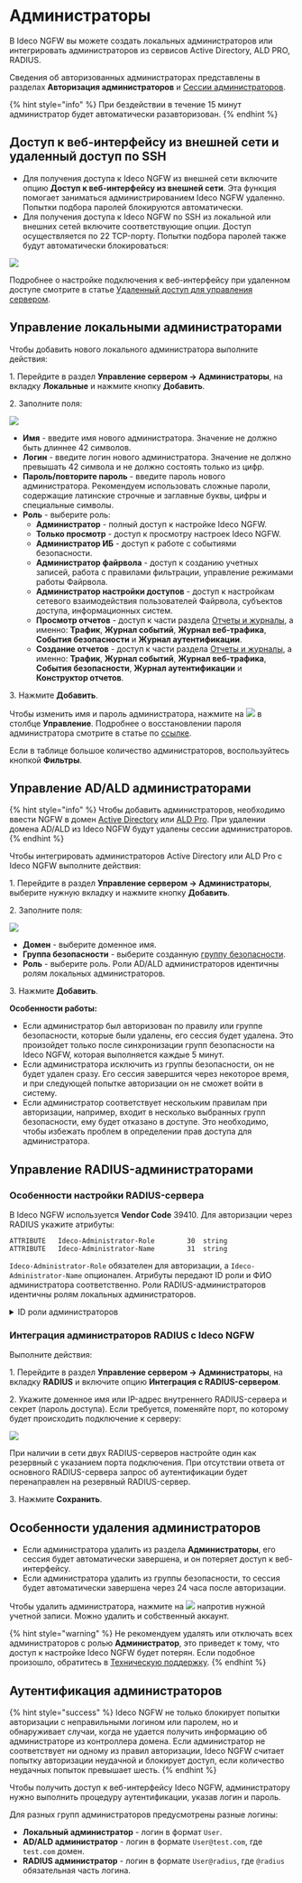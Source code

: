 # Администраторы

В Ideco NGFW вы можете создать локальных администраторов или интегрировать администраторов из сервисов Active Directory, ALD PRO, RADIUS.

Сведения об авторизованных администраторах представлены в разделах **Авторизация администраторов** и [Сессии администраторов](/settings/monitor/administrator-sessions.md).

{% hint style="info" %}
При бездействии в течение 15 минут администратор будет автоматически разавторизован.
{% endhint %}

## Доступ к веб-интерфейсу из внешней сети и удаленный доступ по SSH

* Для получения доступа к Ideco NGFW из внешней сети включите опцию **Доступ к веб-интерфейсу из внешней сети**. Эта функция помогает заниматься администрированием Ideco NGFW удаленно. Попытки подбора паролей блокируются автоматически.
* Для получения доступа к Ideco NGFW по SSH из локальной или внешних сетей включите соответствующие опции. Доступ осуществляется по 22 TCP-порту. Попытки подбора паролей также будут автоматически блокироваться:

![](/.gitbook/assets/admins2.png)

Подробнее о настройке подключения к веб-интерфейсу при удаленном доступе смотрите в статье [Удаленный доступ для управления сервером](/recipes/popular-recipes/remote-access-for-server-management.md).

## Управление локальными администраторами

Чтобы добавить нового локального администратора выполните действия:

1\. Перейдите в раздел **Управление сервером -> Администраторы**, на вкладку **Локальные** и нажмите кнопку **Добавить**.

2\. Заполните поля:

![](/.gitbook/assets/admins9.png)

* **Имя** - введите имя нового администратора. Значение не должно быть длиннее 42 символов.
* **Логин** - введите логин нового администратора. Значение не должно превышать 42 символа и не должно состоять только из цифр.
* **Пароль/повторите пароль** - введите пароль нового администратора. Рекомендуем использовать сложные пароли, содержащие латинские строчные и заглавные буквы, цифры и специальные символы.
* **Роль** - выберите роль:
  * **Администратор** - полный доступ к настройке Ideco NGFW.
  * **Только просмотр** - доступ к просмотру настроек Ideco NGFW.
  * **Администратор ИБ** - доступ к работе с событиями безопасности.
  * **Администратор файрвола** - доступ к созданию учетных записей, работа с правилами фильтрации, управление режимами работы Файрвола.
  * **Администратор настройки доступов** - доступ к настройкам сетевого взаимодействия пользователей Файрвола, субъектов доступа, информационных систем.
  * **Просмотр отчетов** - доступ к части раздела [Отчеты и журналы](/settings/reports/README.md), а именно: **Трафик**, **Журнал событий**, **Журнал веб-трафика**, **События безопасности** и **Журнал аутентификации**.
  * **Создание отчетов** - доступ к части раздела [Отчеты и журналы](/settings/reports/README.md), а именно: **Трафик**, **Журнал событий**, **Журнал веб-трафика**, **События безопасности**, **Журнал аутентификации** и **Конструктор отчетов**.

3\. Нажмите **Добавить**.

Чтобы изменить имя и пароль администратора, нажмите на ![](/.gitbook/assets/icon-edit.png) в столбце **Управление**.
Подробнее о восстановлении пароля администратора смотрите в статье по [ссылке](/recipes/popular-recipes/restore-access-to-ideco-utm.md).

Если в таблице большое количество администраторов, воспользуйтесь кнопкой **Фильтры**.

## Управление AD/ALD администраторами

{% hint style="info" %}
Чтобы добавить администраторов, необходимо ввести NGFW в домен [Active Directory](/settings/users/active-directory/README.md) или [ALD Pro](/settings/users/ald-pro.md). При удалении домена AD/ALD из Ideco NGFW будут удалены сессии администраторов.
{% endhint %}

Чтобы интегрировать администраторов Active Directory или ALD Pro с Ideco NGFW выполните действия:

1\. Перейдите в раздел **Управление сервером -> Администраторы**, выберите нужную вкладку и нажмите кнопку **Добавить**.

2\. Заполните поля:

![](/.gitbook/assets/admins8.png)

* **Домен** - выберите доменное имя.
* **Группа безопасности** - выберите созданную [группу безопасности](/settings/users/active-directory/README.md#nastroika-uchetnykh-zapisei-i-grupp-bezopasnosti-v-kachestve-obektov-pravil-filtracii).
* **Роль** - выберите роль. Роли AD/ALD администраторов идентичны ролям локальных администраторов.

3\. Нажмите **Добавить**.

**Особенности работы:**

* Если администратор был авторизован по правилу или группе безопасности, которые были удалены, его сессия будет удалена. Это произойдет только после синхронизации групп безопасности на Ideco NGFW, которая выполняется каждые 5 минут.
* Если администратора исключить из группы безопасности, он не будет удален сразу. Его сессия завершится через некоторое время, и при следующей попытке авторизации он не сможет войти в систему.
* Если администратор соответствует нескольким правилам при авторизации, например, входит в несколько выбранных групп безопасности, ему будет отказано в доступе. Это необходимо, чтобы избежать проблем в определении прав доступа для администратора.

## Управление RADIUS-администраторами

### Особенности настройки RADIUS-сервера

В Ideco NGFW используется **Vendor Code** 39410. Для авторизации через RADIUS укажите атрибуты:

```
ATTRIBUTE   Ideco-Administrator-Role    	30  string
ATTRIBUTE   Ideco-Administrator-Name    	31  string
```

`Ideco-Administrator-Role` обязателен для авторизации, а `Ideco-Administrator-Name` опционален. Атрибуты передают ID роли и ФИО администратора соответственно. Роли RADIUS-администраторов идентичны ролям локальных администраторов.

<details>

<summary>ID роли администраторов</summary>

* `predefined_admin_write` - Администратор.
* `predefined_admin_readonly` - Только просмотр.
* `predefined_security_admin` - Администратор информационной безопасности.
* `predefined_firewall_admin` - Администратор файрвола.
* `predefined_access_settings_admin` - Администратор настройки доступов.
* `predefined_reports_view` - Просмотр отчетов.
* `predefined_reports_change` - Создание отчетов.

</details>

### Интеграция администраторов RADIUS с Ideco NGFW

Выполните действия:

1\. Перейдите в раздел **Управление сервером -> Администраторы**, на вкладку **RADIUS** и включите опцию **Интеграция с RADIUS-сервером**.

2\. Укажите доменное имя или IP-адрес внутреннего RADIUS-сервера и секрет (пароль доступа). Если требуется, поменяйте порт, по которому будет происходить подключение к серверу:

![](/.gitbook/assets/admins3.png)

При наличии в сети двух RADIUS-серверов настройте один как резервный с указанием порта подключения.
При отсутствии ответа от основного RADIUS-сервера запрос об аутентификации будет перенаправлен на резервный RADIUS-сервер.

3\. Нажмите **Сохранить**.

## Особенности удаления администраторов

* Если администратора удалить из раздела **Администраторы**, его сессия будет автоматически завершена, и он потеряет доступ к веб-интерфейсу.
* Если администратора удалить из группы безопасности, то сессия будет автоматически завершена через 24 часа после авторизации.

Чтобы удалить администратора, нажмите на ![](/.gitbook/assets/icon-delete1.png) напротив нужной учетной записи. Можно удалить и собственный аккаунт.

{% hint style="warning" %}
Не рекомендуем удалять или отключать всех администраторов с ролью **Администратор**, это приведет к тому, что доступ к настройке Ideco NGFW будет потерян. Если подобное произошло, обратитесь в [Техническую поддержку](/general/technical-support.md).
{% endhint %}

## Аутентификация администраторов

{% hint style="success" %}
Ideco NGFW не только блокирует попытки авторизации с неправильными логином или паролем, но и обнаруживает случаи, когда не удается получить информацию об администраторе из контроллера домена.
Если администратор не соответствует ни одному из правил авторизации, Ideco NGFW считает попытку авторизации неудачной и блокирует доступ, если количество неудачных попыток превышает шесть.
{% endhint %}

Чтобы получить доступ к веб-интерфейсу Ideco NGFW, администратору нужно выполнить процедуру аутентификации, указав логин и пароль.

Для разных групп администраторов предусмотрены разные логины:

* **Локальный администратор** - логин в формат `User`.
* **AD/ALD администратор** - логин в формате `User@test.com`, где `test.com` домен.
* **RADIUS администратор** - логин в формате `User@radius`, где `@radius` обязательная часть логина.